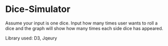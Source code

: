 # Dice-Simulator
Assume your input is one dice. Input how many times user wants to roll a dice and the graph will show how many times each side dice has appeared.

Library used: D3, Jqeury
